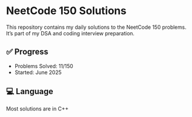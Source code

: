 # NeetCode 150 Solutions

This repository contains my daily solutions to the NeetCode 150 problems.  
It’s part of my DSA and coding interview preparation.

## ✅ Progress
- Problems Solved: 11/150
- Started: June 2025

## 💻 Language
Most solutions are in C++
